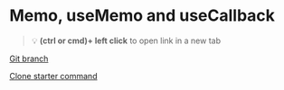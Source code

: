 # Memo, useMemo and useCallback 


> :bulb: **(ctrl or cmd)+ left click** to open link in a new tab 

[Git branch](https://github.com/codiku/react-native-advanced-concepts/tree/005-EN-memoisation)

[Clone starter command](https://raw.githubusercontent.com/codiku/ressources/master/clone_memoization_starter_command.txt)